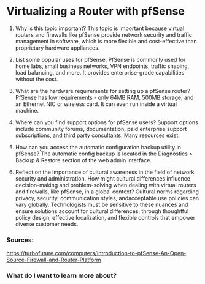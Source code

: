 # Virtualizing a Router with pfSense

1. Why is this topic important?
This topic is important because virtual routers and firewalls like pfSense provide network security and traffic management in software, which is more flexible and cost-effective than proprietary hardware appliances.

2. List some popular uses for pfSense.
PfSense is commonly used for home labs, small business networks, VPN endpoints, traffic shaping, load balancing, and more. It provides enterprise-grade capabilities without the cost.

3. What are the hardware requirements for setting up a pfSense router?
PfSense has low requirements - only 64MB RAM, 500MB storage, and an Ethernet NIC or wireless card. It can even run inside a virtual machine.

4. Where can you find support options for pfSense users?
Support options include community forums, documentation, paid enterprise support subscriptions, and third party consultants. Many resources exist.

5. How can you access the automatic configuration backup utility in pfSense?
The automatic config backup is located in the Diagnostics > Backup & Restore section of the web admin interface.

6. Reflect on the importance of cultural awareness in the field of network security and administration. How might cultural differences influence decision-making and problem-solving when dealing with virtual routers and firewalls, like pfSense, in a global context?
Cultural norms regarding privacy, security, communication styles, andacceptable use policies can vary globally. Technologists must be sensitive to these nuances and ensure solutions account for cultural differences, through thoughtful policy design, effective localization, and flexible controls that empower diverse customer needs.


### Sources: 
https://turbofuture.com/computers/Introduction-to-pfSense-An-Open-Source-Firewall-and-Router-Platform

### What do I want to learn more about?